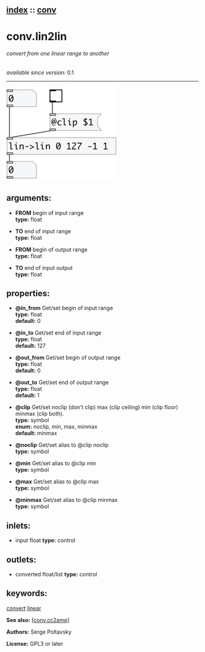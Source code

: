 [index](index.html) :: [conv](category_conv.html)
---

# conv.lin2lin

###### convert from one linear range to another

*available since version:* 0.1

---




[![example](../examples/img/conv.lin2lin.jpg)](../examples/pd/conv.lin2lin.pd)



## arguments:

* **FROM**
begin of input range<br>
__type:__ float<br>

* **TO**
end of input range<br>
__type:__ float<br>

* **FROM**
begin of output range<br>
__type:__ float<br>

* **TO**
end of input output<br>
__type:__ float<br>





## properties:

* **@in_from** 
Get/set begin of input range<br>
__type:__ float<br>
__default:__ 0<br>

* **@in_to** 
Get/set end of input range<br>
__type:__ float<br>
__default:__ 127<br>

* **@out_from** 
Get/set begin of output range<br>
__type:__ float<br>
__default:__ 0<br>

* **@out_to** 
Get/set end of output range<br>
__type:__ float<br>
__default:__ 1<br>

* **@clip** 
Get/set noclip (don&#39;t clip) max (clip ceiling) min (clip floor) minmax (clip both).<br>
__type:__ symbol<br>
__enum:__ noclip, min, max, minmax<br>
__default:__ minmax<br>

* **@noclip** 
Get/set alias to @clip noclip<br>
__type:__ symbol<br>

* **@min** 
Get/set alias to @clip min<br>
__type:__ symbol<br>

* **@max** 
Get/set alias to @clip max<br>
__type:__ symbol<br>

* **@minmax** 
Get/set alias to @clip minmax<br>
__type:__ symbol<br>



## inlets:

* input float 
__type:__ control<br>



## outlets:

* converted float/list
__type:__ control<br>



## keywords:

[convert](keywords/convert.html)
[linear](keywords/linear.html)



**See also:**
[\[conv.cc2amp\]](conv.cc2amp.html)




**Authors:** Serge Poltavsky




**License:** GPL3 or later





